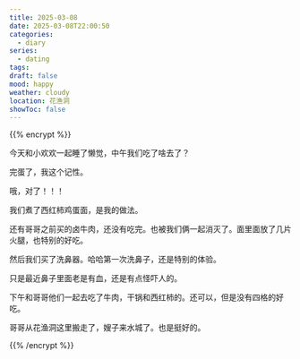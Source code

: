 ```yaml
---
title: 2025-03-08
date: 2025-03-08T22:00:50
categories:
  - diary
series:
  - dating
tags:
draft: false
mood: happy
weather: cloudy
location: 花渔洞
showToc: false
---
```

{{% encrypt %}}

今天和小欢欢一起睡了懒觉，中午我们吃了啥去了？

完蛋了，我这个记性。

哦，对了！！！

我们煮了西红柿鸡蛋面，是我的做法。

还有哥哥之前买的卤牛肉，还没有吃完。也被我们俩一起消灭了。面里面放了几片火腿，也特别的好吃。

然后我们买了洗鼻器。哈哈第一次洗鼻子，还是特别的体验。

只是最近鼻子里面老是有血，还是有点怪吓人的。

下午和哥哥他们一起去吃了牛肉，干锅和西红柿的。还可以，但是没有四格的好吃。

哥哥从花渔洞这里搬走了，嫂子来水城了。也是挺好的。

{{% /encrypt %}}
